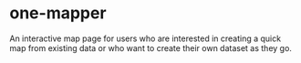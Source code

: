 # one-mapper
An interactive map page for users who are interested in creating a quick map from existing data or who want to create their own dataset as they go.

